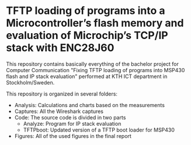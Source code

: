 TFTP loading of programs into a Microcontroller’s flash memory and evaluation of Microchip’s TCP/IP stack with ENC28J60
======
This repository contains basically everything of the bachelor project for Computer Communication "Fixing TFTP loading of programs into MSP430 flash and IP stack evaluation" performed at KTH ICT department in Stockholm/Sweden.

This repository is organized in several folders:
- Analysis: Calculations and charts based on the measurements
- Captures: All the Wireshark captures 
- Code: The source code is divided in two parts
	- Analyze: Program for IP stack evaluation
	- TFTPboot: Updated version of a TFTP boot loader for MSP430 
- Figures: All of the used figures in the final report